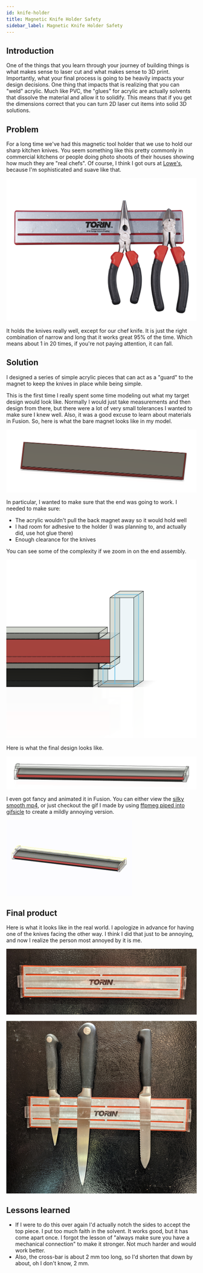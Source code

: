 ```yaml
---
id: knife-holder 
title: Magnetic Knife Holder Safety
sidebar_label: Magnetic Knife Holder Safety
---
```


## Introduction

One of the things that you learn through your journey of building things is what makes sense to laser cut and what makes sense to 3D print.  Importantly, what your final process is going to be heavily impacts your design decisions.  One thing that impacts that is realizing that you can "weld" acrylic.  Much like PVC, the "glues" for acrylic are actually solvents that dissolve the material and allow it to solidify.  This means that if you get the dimensions correct that you can turn 2D laser cut items into solid 3D solutions.

## Problem

For a long time we've had this magnetic tool holder that we use to hold our sharp kitchen knives.  You seem something like this pretty commonly in commercial kitchens or people doing photo shoots of their houses showing how much they are "real chefs".  Of course, I think I got ours at [Lowe's](https://www.lowes.com/), because I'm sophisticated and suave like that.

![Torin tool holder](assets/knife-holder-torin-magnetic-stick.jpg)

It holds the knives really well, except for our chef knife.  It is just the right combination of narrow and long that it works great 95% of the time.  Which means about 1 in 20 times, if you're not paying attention, it can fall. 

## Solution

I designed a series of simple acrylic pieces that can act as a "guard" to the magnet to keep the knives in place while being simple.

This is the first time I really spent some time modeling out what my target design would look like.  Normally I would just take measurements and then design from there, but there were a lot of very small tolerances I wanted to make sure I knew well.  Also, it was a good excuse to learn about materials in Fusion.  So, here is what the bare magnet looks like in my model.

![Model of the Torin tool holder](assets/knife-holder-bare-magnet.png)

In particular, I wanted to make sure that the end was going to work.  I needed to make sure:

* The acrylic wouldn't pull the back magnet away so it would hold well
* I had room for adhesive to the holder (I was planning to, and actually did, use hot glue there)
* Enough clearance for the knives

You can see some of the complexity if we zoom in on the end assembly.

![End assembly](assets/knife-holder-end-closeup.png)

Here is what the final design looks like.

![Final model](assets/knife-holder-final-model.png)

I even got fancy and animated it in Fusion.  You can either view the [silky smooth mp4](assets/knife-holder-bare-acrylic.mp4), or just checkout the gif I made by using [ffpmeg piped into gifsicle](https://gist.github.com/dergachev/4627207)  to create a mildly annoying version.

![Slightly annoying gif](assets/knife-holder-rotating.gif)

## Final product

Here is what it looks like in the real world.  I apologize in advance for having one of the knives facing the other way.  I think I did that just to be annoying, and now I realize the person most annoyed by it is me.

![Final bare](assets/knife-holder-final.jpg)

![Final with knives](assets/knife-holder-final-with-knives.jpg)

## Lessons learned

* If I were to do this over again I'd actually notch the sides to accept the top piece.  I put too much faith in the solvent.  It works good, but it has come apart once.  I forgot the lesson of "always make sure you have a mechanical connection" to make it stronger.  Not much harder and would work better.  
* Also, the cross-bar is about 2 mm too long, so I'd shorten that down by about, oh I don't know, 2 mm. 

